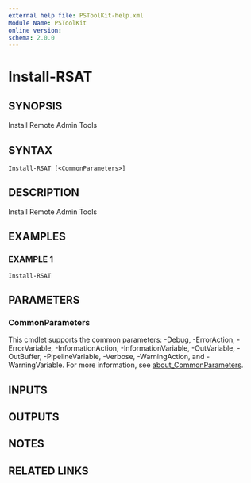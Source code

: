 ```yaml
---
external help file: PSToolKit-help.xml
Module Name: PSToolKit
online version:
schema: 2.0.0
---
```


# Install-RSAT

## SYNOPSIS
Install Remote Admin Tools

## SYNTAX

```
Install-RSAT [<CommonParameters>]
```

## DESCRIPTION
Install Remote Admin Tools

## EXAMPLES

### EXAMPLE 1
```
Install-RSAT
```

## PARAMETERS

### CommonParameters
This cmdlet supports the common parameters: -Debug, -ErrorAction, -ErrorVariable, -InformationAction, -InformationVariable, -OutVariable, -OutBuffer, -PipelineVariable, -Verbose, -WarningAction, and -WarningVariable. For more information, see [about_CommonParameters](http://go.microsoft.com/fwlink/?LinkID=113216).

## INPUTS

## OUTPUTS

## NOTES

## RELATED LINKS
